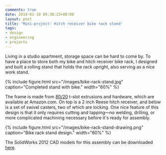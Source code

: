 ```yaml
---
comments: true
date: 2014-01-10 05:38:23+00:00
layout: post
title: 'Mini-project: Hitch receiver bike rack stand'
tags:
- design
- engineering
- projects
---
```


Living in a studio apartment, storage space can be hard to come by. To have a place to store both my bike and hitch receiver bike rack, I designed and built a rolling stand that holds the rack upright, also serving as a nice work stand.

{% include figure.html src="/images/bike-rack-stand.jpg" caption="Completed stand with bike." width="60%" %}

The frame is made from [80/20](http://8020.net) t-slot extrusions and hardware, which are available at Amazon.com. On top is a 2 inch Reese hitch receiver, and below is a set of swivel casters, two of which are locking. One nice feature of this design is that it only requires cutting and tapping—no welding, drilling, or more complicated machining necessary before it's ready for assembly.

{% include figure.html src="/images/bike-rack-stand-drawing.png" caption="Bike rack stand design." width="60%" %}

The SolidWorks 2012 CAD models for this assembly can be downloaded [here](https://drive.google.com/file/d/0BwMVIAlxIxfZQlp2T2xpRHhRd0E/edit?usp=sharing).
